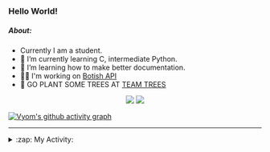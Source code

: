 ### Hello World!

##### About:
- Currently I am a student.
- 🌱 I’m currently learning C, intermediate Python.
- 🌱 I’m learning how to make better documentation.
- 👨‍💻 I'm working on [Botish API](https://github.com/Vyvy-vi/api)
- 🌱 GO PLANT SOME TREES AT [TEAM TREES](https://teamtrees.org/)

<p align="center">
  <a href="https://twitter.com/Vyvy_viM"><img target="_blank" src="https://img.shields.io/badge/twitter%20@Vyvy_viM-0D95E8?style=for-the-badge&logo=twitter&logoColor=white"/></a> 
  <a href="https://vyvy-vi.github.io/portfolio"><img target="_blank" src="https://img.shields.io/badge/-I_love_open_source-green?style=for-the-badge&logo=github&logoColor=black"/></a> 
</p>

[![Vyom's github activity graph](https://activity-graph.herokuapp.com/graph?username=Vyvy-vi)](https://github.com/ashutosh00710/github-readme-activity-graph)

---
<details>
  <summary>:zap: My Activity:</summary>
  
<!--START_SECTION:waka-->
![Code Time](http://img.shields.io/badge/Code%20Time-653%20hrs%2059%20mins-blue)

**I'm a Night 🦉** 

```text
🌞 Morning    49 commits     ██░░░░░░░░░░░░░░░░░░░░░░░   8.64% 
🌆 Daytime    132 commits    █████░░░░░░░░░░░░░░░░░░░░   23.28% 
🌃 Evening    179 commits    ████████░░░░░░░░░░░░░░░░░   31.57% 
🌙 Night      207 commits    █████████░░░░░░░░░░░░░░░░   36.51%

```
📅 **I'm Most Productive on Sunday** 

```text
Monday       58 commits     ██░░░░░░░░░░░░░░░░░░░░░░░   10.23% 
Tuesday      96 commits     ████░░░░░░░░░░░░░░░░░░░░░   16.93% 
Wednesday    88 commits     ████░░░░░░░░░░░░░░░░░░░░░   15.52% 
Thursday     71 commits     ███░░░░░░░░░░░░░░░░░░░░░░   12.52% 
Friday       60 commits     ██░░░░░░░░░░░░░░░░░░░░░░░   10.58% 
Saturday     60 commits     ██░░░░░░░░░░░░░░░░░░░░░░░   10.58% 
Sunday       134 commits    ██████░░░░░░░░░░░░░░░░░░░   23.63%

```


📊 **This Week I Spent My Time On** 

```text
🔥 Editors: 
VS Code                  16 hrs 2 mins       ████████████████████████░   95.87% 
Vim                      41 mins             █░░░░░░░░░░░░░░░░░░░░░░░░   4.13%

🐱‍💻 Projects: 
Unknown Project          9 hrs 1 min         █████████████░░░░░░░░░░░░   53.91% 
praise_backend_js        4 hrs 38 mins       ███████░░░░░░░░░░░░░░░░░░   27.72% 
uni-webpages             2 hrs 49 mins       ████░░░░░░░░░░░░░░░░░░░░░   16.84% 
discord-bot              10 mins             ░░░░░░░░░░░░░░░░░░░░░░░░░   1.04% 
onboarding-bot           3 mins              ░░░░░░░░░░░░░░░░░░░░░░░░░   0.31%

```


 Last Updated on 11/03/2022 09:04:22 UTC
<!--END_SECTION:waka-->
</details>
